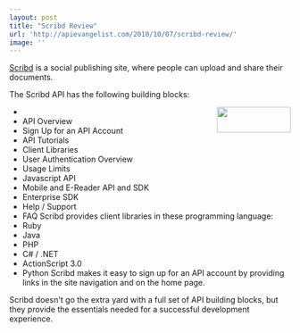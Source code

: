 ```yaml
---
layout: post
title: "Scribd Review"
url: 'http://apievangelist.com/2010/10/07/scribd-review/'
image: ''
---
```


[Scribd][1] is a social publishing site, where people can upload and share their documents.

The Scribd API has the following building blocks:

  * [<img class="alignnone c1" title="Scribd" src="http://kinlane-productions.s3.amazonaws.com/Scribd.PNG" alt="" width="132" height="46" align="right" />][2]
  * API Overview
  * Sign Up for an API Account
  * API Tutorials
  * Client Libraries
  * User Authentication Overview
  * Usage Limits
  * Javascript API
  * Mobile and E-Reader API and SDK
  * Enterprise SDK
  * Help / Support
  * FAQ
Scribd provides client libraries in these programming language:
  * Ruby
  * Java
  * PHP
  * C# / .NET
  * ActionScript 3.0
  * Python
Scribd makes it easy to sign up for an API account by providing links in the site navigation and on the home page.

Scribd doesn't go the extra yard with a full set of API building blocks, but they provide the essentials needed for a successful development experience.

   [1]: http://www.sribd.com
   [2]: http://www.scribd.com/developers
